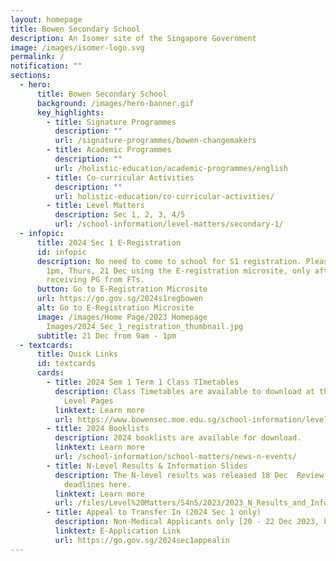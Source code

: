```yaml
---
layout: homepage
title: Bowen Secondary School
description: An Isomer site of the Singapore Government
image: /images/isomer-logo.svg
permalink: /
notification: ""
sections:
  - hero:
      title: Bowen Secondary School
      background: /images/hero-banner.gif
      key_highlights:
        - title: Signature Programmes
          description: ""
          url: /signature-programmes/bowen-changemakers
        - title: Academic Programmes
          description: ""
          url: /holistic-education/academic-programmes/english
        - title: Co-curricular Activities
          description: ""
          url: holistic-education/co-curricular-activities/
        - title: Level Matters
          description: Sec 1, 2, 3, 4/5
          url: /school-information/level-matters/secondary-1/
  - infopic:
      title: 2024 Sec 1 E-Registration
      id: infopic
      description: No need to come to school for S1 registration. Please E-register by
        1pm, Thurs, 21 Dec using the E-registration microsite, only after
        receiving PG from FTs.
      button: Go to E-Registration Microsite
      url: https://go.gov.sg/2024s1regbowen
      alt: Go to E-Registration Microsite
      image: /images/Home Page/2023 Homepage
        Images/2024_Sec_1_registration_thumbnail.jpg
      subtitle: 21 Dec from 9am - 1pm
  - textcards:
      title: Quick Links
      id: textcards
      cards:
        - title: 2024 Sem 1 Term 1 Class TImetables
          description: Class Timetables are available to download at their respective
            Level Pages
          linktext: Learn more
          url: https://www.bowensec.moe.edu.sg/school-information/level-matters/secondary-1/class-timetables/
        - title: 2024 Booklists
          description: 2024 booklists are available for download.
          linktext: Learn more
          url: /school-information/school-matters/news-n-events/
        - title: N-Level Results & Information Slides
          description: The N-level results was released 18 Dec  Review key info and
            deadlines here.
          linktext: Learn more
          url: /files/Level%20Matters/S4n5/2023/2023_N_Results_and_Info_Slides.pdf
        - title: Appeal to Transfer In (2024 Sec 1 only)
          description: Non-Medical Applicants only [20 - 22 Dec 2023, by 5pm]
          linktext: E-Application Link
          url: https://go.gov.sg/2024sec1appealin
---
```


